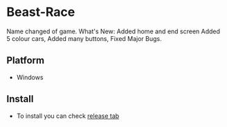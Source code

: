 # Beast-Race

Name changed of game.
What's New: Added home and end screen Added 5 colour cars, Added many buttons, Fixed Major Bugs.

## Platform
- Windows

## Install
- To install you can check [release tab](https://github.com/BIGBEASTISHANK/Beast-Race/releases/)
